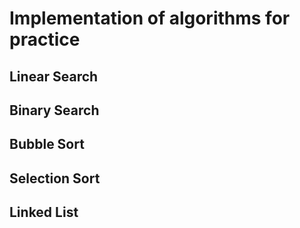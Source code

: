 # Implementation of algorithms for practice

## Linear Search

## Binary Search

## Bubble Sort

## Selection Sort

## Linked List